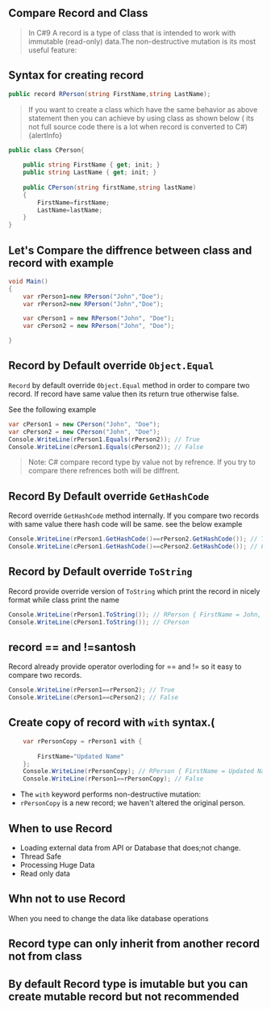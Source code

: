 
## Compare Record and Class


> In C#9 A record is a type of class that is intended to work with immutable (read-only) data.The non-destructive mutation is its most useful feature:

## Syntax for creating record
```csharp
public record RPerson(string FirstName,string LastName);
```
>If you want to create a class which have the same behavior as above statement then you can achieve by using class as shown below ( its not full source code there is a lot when record is converted to C#){alertInfo}

```csharp
public class CPerson{
	
	public string FirstName { get; init; }
	public string LastName { get; init; }
	
	public CPerson(string firstName,string lastName)
	{
		FirstName=firstName;
		LastName=lastName;
	}
}
```

## Let's Compare the diffrence between class and record with example





```csharp
void Main()
{
	var rPerson1=new RPerson("John","Doe");
	var rPerson2=new RPerson("John","Doe");

	var cPerson1 = new RPerson("John", "Doe");
	var cPerson2 = new RPerson("John", "Doe");

}

```

## Record by Default override `Object.Equal`

`Record` by default override `Object.Equal` method in order to compare two record. If record have same value then its return true otherwise false.

See the following example


```csharp
var cPerson1 = new CPerson("John", "Doe");
var cPerson2 = new CPerson("John", "Doe");
Console.WriteLine(rPerson1.Equals(rPerson2)); // True
Console.WriteLine(cPerson1.Equals(cPerson2)); // False
```
> Note: C# compare record type by value not by refrence. If you try to compare there refrences both will be diffrent.


## Record By Default override `GetHashCode`
Record override `GetHashCode` method internally. 
If you compare two records with same value there hash code will be same. see the below example

```csharp
Console.WriteLine(rPerson1.GetHashCode()==rPerson2.GetHashCode()); // True
Console.WriteLine(cPerson1.GetHashCode()==cPerson2.GetHashCode()); // False
```

## Record by Default override `ToString`
Record provide override version of `ToString` which print the record in nicely format while class print the name

```csharp
Console.WriteLine(rPerson1.ToString()); // RPerson { FirstName = John, LastName = Doe }
Console.WriteLine(cPerson1.ToString()); // CPerson
```

## record == and !=santosh

Record already provide operator overloding for == and != so it easy to compare two records.

```csharp
Console.WriteLine(rPerson1==rPerson2); // True
Console.WriteLine(cPerson1==cPerson2); // False
```
## Create copy of record with `with` syntax.(
```csharp
	var rPersonCopy = rPerson1 with {
		
		FirstName="Updated Name"
	};
	Console.WriteLine(rPersonCopy); // RPerson { FirstName = Updated Name, LastName = Doe }
	Console.WriteLine(rPerson1==rPersonCopy); // False
```
- The `with` keyword performs non-destructive mutation:
- `rPersonCopy` is a new record; we haven't altered the original person.	

## When to use Record

- Loading external data from API or Database that does;not change.
- Thread Safe
- Processing Huge Data
- Read only data

## Whn not to use Record

When you need to change the data like database operations

## Record type can only inherit from another record not from class

## By default Record type is imutable but you can create mutable record but not recommended
<!--stackedit_data:
eyJoaXN0b3J5IjpbLTUwNDQ0MDg2Miw2ODI2OTQzOCwxNTIzMz
kxMTEwLC0xNDI5OTYyMTk0LDY0Nzk3NTYxNiwtMTUwMjI4NTI4
Nl19
-->